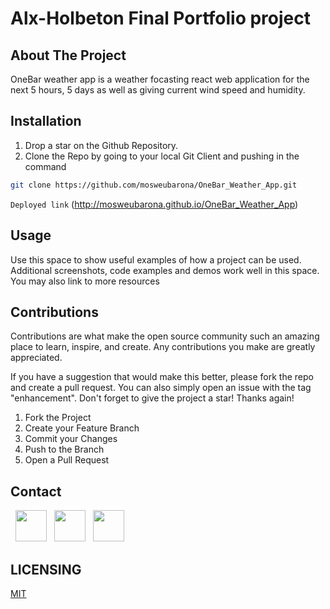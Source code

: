 # Alx-Holbeton Final Portfolio project

## About The Project
OneBar weather app is a weather focasting react web application for the next 5 hours, 5 days as well as giving current wind speed and humidity.

## Installation
1. Drop a star on the Github Repository. 
2. Clone the Repo by going to your local Git Client and pushing in the command

```sh
git clone https://github.com/mosweubarona/OneBar_Weather_App.git
```

```Deployed link``` (http://mosweubarona.github.io/OneBar_Weather_App)

## Usage
Use this space to show useful examples of how a project can be used. Additional screenshots, code examples and demos work well in this space. You may also link to more resources

## Contributions
Contributions are what make the open source community such an amazing place to learn, inspire, and create. Any contributions you make are greatly appreciated.

If you have a suggestion that would make this better, please fork the repo and create a pull request. You can also simply open an issue with the tag "enhancement". Don't forget to give the project a star! Thanks again!

1. Fork the Project
2. Create your Feature Branch 
3. Commit your Changes 
4. Push to the Branch 
5. Open a Pull Request

## Contact
&nbsp; <a href="https://twitter.com/mosweubarona" target="_blank" rel="noopener noreferrer"><img src="https://img.icons8.com/plasticine/100/000000/twitter.png" width="50" /></a>
&nbsp; <a href="https://www.linkedin.com/in/barona-mosweu-9a3813a6" target="_blank" rel="noopener noreferrer"><img src="https://img.icons8.com/plasticine/100/000000/linkedin.png" width="50" /></a>
&nbsp; <a href="mailto:mosweubarona@gmail.com" target="_blank" rel="noopener noreferrer"><img src="https://img.icons8.com/plasticine/100/000000/gmail.png"  width="50" /></a>


## LICENSING

[MIT](https://github.com/mosweubarona/OneBar_weather_App/blob/main/LICENSE)
